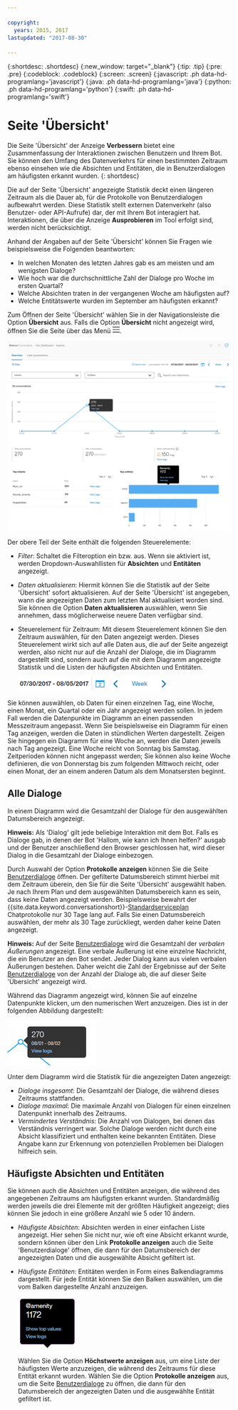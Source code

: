 ```yaml
---

copyright:
  years: 2015, 2017
lastupdated: "2017-08-30"

---
```


{:shortdesc: .shortdesc}
{:new_window: target="_blank"}
{:tip: .tip}
{:pre: .pre}
{:codeblock: .codeblock}
{:screen: .screen}
{:javascript: .ph data-hd-programlang='javascript'}
{:java: .ph data-hd-programlang='java'}
{:python: .ph data-hd-programlang='python'}
{:swift: .ph data-hd-programlang='swift'}

# Seite 'Übersicht'

Die Seite 'Übersicht' der Anzeige **Verbessern** bietet eine Zusammenfassung der Interaktionen zwischen Benutzern und Ihrem Bot. Sie können den Umfang des Datenverkehrs für einen bestimmten Zeitraum ebenso einsehen wie die Absichten und Entitäten, die in Benutzerdialogen am häufigsten erkannt wurden.
{: shortdesc}

Die auf der Seite 'Übersicht' angezeigte Statistik deckt einen längeren Zeitraum als die Dauer ab, für die Protokolle von Benutzerdialogen aufbewahrt werden. Diese Statistik stellt externen Datenverkehr (also Benutzer- oder API-Aufrufe) dar, der mit Ihrem Bot interagiert hat. Interaktionen, die über die Anzeige **Ausprobieren** im Tool erfolgt sind, werden nicht berücksichtigt.

Anhand der Angaben auf der Seite 'Übersicht' können Sie Fragen wie beispielsweise die Folgenden beantworten:

* In welchen Monaten des letzten Jahres gab es am meisten und am wenigsten Dialoge?
* Wie hoch war die durchschnittliche Zahl der Dialoge pro Woche im ersten Quartal?
* Welche Absichten traten in der vergangenen Woche am häufigsten auf?
* Welche Entitätswerte wurden im September am häufigsten erkannt?

Zum Öffnen der Seite 'Übersicht' wählen Sie in der Navigationsleiste die Option **Übersicht** aus. Falls die Option **Übersicht** nicht angezeigt wird, öffnen Sie die Seite über das Menü ![Menü](images/Menu_16.png).

![Seite 'Übersicht'](images/oview.png)

Der obere Teil der Seite enthält die folgenden Steuerelemente:

* *Filter*: Schaltet die Filteroption ein bzw. aus. Wenn sie aktiviert ist, werden Dropdown-Auswahllisten für **Absichten** und **Entitäten** angezeigt.
* *Daten aktualisieren*: Hiermit können Sie die Statistik auf der Seite 'Übersicht' sofort aktualisieren. Auf der Seite 'Übersicht' ist angegeben, wann die angezeigten Daten zum letzten Mal aktualisiert worden sind. Sie können die Option **Daten aktualisieren** auswählen, wenn Sie annehmen, dass möglicherweise neuere Daten verfügbar sind.
* Steuerelement für Zeitraum: Mit diesem Steuerelement können Sie den Zeitraum auswählen, für den Daten angezeigt werden. Dieses Steuerelement wirkt sich auf alle Daten aus, die auf der Seite angezeigt werden, also nicht nur auf die Anzahl der Dialoge, die im Diagramm dargestellt sind, sondern auch auf die mit dem Diagramm angezeigte Statistik und die Listen der häufigsten Absichten und Entitäten.

  ![Steuerelement für Zeitraum](images/oview-time.png)

Sie können auswählen, ob Daten für einen einzelnen Tag, eine Woche, einen Monat, ein Quartal oder ein Jahr angezeigt werden sollen. In jedem Fall werden die Datenpunkte im Diagramm an einen passenden Messzeitraum angepasst. Wenn Sie beispielsweise ein Diagramm für einen Tag anzeigen, werden die Daten in stündlichen Werten dargestellt. Zeigen Sie hingegen ein Diagramm für eine Woche an, werden die Daten jeweils nach Tag angezeigt. Eine Woche reicht von Sonntag bis Samstag. Zeitperioden können nicht angepasst werden; Sie können also keine Woche definieren, die von Donnerstag bis zum folgenden Mittwoch reicht, oder einen Monat, der an einem anderen Datum als dem Monatsersten beginnt.

## Alle Dialoge

In einem Diagramm wird die Gesamtzahl der Dialoge für den ausgewählten Datumsbereich angezeigt.

**Hinweis:** Als 'Dialog' gilt jede beliebige Interaktion mit dem Bot. Falls es Dialoge gab, in denen der Bot 'Hallom, wie kann ich Ihnen helfen?' ausgab und der Benutzer anschließend den Browser geschlossen hat, wird dieser Dialog in die Gesamtzahl der Dialoge einbezogen.

Durch Auswahl der Option **Protokolle anzeigen** können Sie die Seite [Benutzerdialoge](logs_convo.html) öffnen. Der gefilterte Datumsbereich stimmt hierbei mit dem Zeitraum überein, den Sie für die Seite 'Übersicht' ausgewählt haben. Je nach Ihrem Plan und dem ausgewählten Datumsbereich kann es sein, dass keine Daten angezeigt werden. Beispielsweise bewahrt der {{site.data.keyword.conversationshort}}-[Standardserviceplan](logs_convo.html#log-limits) Chatprotokolle nur 30 Tage lang auf. Falls Sie einen Datumsbereich auswählen, der mehr als 30 Tage zurückliegt, werden daher keine Daten angezeigt.

**Hinweis:** Auf der Seite [Benutzerdialoge](logs_convo.html) wird die Gesamtzahl der *verbalen Äußerungen* angezeigt. Eine verbale Äußerung ist eine einzelne Nachricht, die ein Benutzer an den Bot sendet. Jeder Dialog kann aus vielen verbalen Äußerungen bestehen. Daher weicht die Zahl der Ergebnisse auf der Seite [Benutzerdialoge](logs_convo.html) von der Anzahl der Dialoge ab, die auf dieser Seite 'Übersicht' angezeigt wird.

Während das Diagramm angezeigt wird, können Sie auf einzelne Datenpunkte klicken, um den numerischen Wert anzuzeigen. Dies ist in der folgenden Abbildung dargestellt:

![Einzelner Datenpunkt](images/oview-point.png)

Unter dem Diagramm wird die Statistik für die angezeigten Daten angezeigt:

* *Dialoge insgesamt*: Die Gesamtzahl der Dialoge, die während dieses Zeitraums stattfanden.
* *Dialoge maximal*: Die maximale Anzahl von Dialogen für einen einzelnen Datenpunkt innerhalb des Zeitraums.
* *Vermindertes Verständnis*: Die Anzahl von Dialogen, bei denen das Verständnis verringert war. Solche Dialoge werden nicht durch eine Absicht klassifiziert und enthalten keine bekannten Entitäten. Diese Angabe kann zur Erkennung von potenziellen Problemen bei Dialogen hilfreich sein.

## Häufigste Absichten und Entitäten

Sie können auch die Absichten und Entitäten anzeigen, die während des angegebenen Zeitraums am häufigsten erkannt wurden. Standardmäßig werden jeweils die drei Elemente mit der größten Häufigkeit angezeigt; dies können Sie jedoch in eine größere Anzahl wie 5 oder 10 ändern.

* *Häufigste Absichten*: Absichten werden in einer einfachen Liste angezeigt. Hier sehen Sie nicht nur, wie oft eine Absicht erkannt wurde, sondern können über den Link **Protokolle anzeigen** auch die Seite 'Benutzerdialoge' öffnen, die dann für den Datumsbereich der angezeigten Daten und die ausgewählte Absicht gefiltert ist.

* *Häufigste Entitäten*: Entitäten werden in Form eines Balkendiagramms dargestellt. Für jede Entität können Sie den Balken auswählen, um die vom Balken dargestellte Anzahl anzuzeigen.

  ![Kurzinfo für Entitätsdaten](images/oview-entity.png)

  Wählen Sie die Option **Höchstwerte anzeigen** aus, um eine Liste der häufigsten Werte anzuzeigen, die während des Zeitraums für diese Entität erkannt wurden. Wählen Sie die Option **Protokolle anzeigen** aus, um die Seite [Benutzerdialoge](logs_convo.html) zu öffnen, die dann für den Datumsbereich der angezeigten Daten und die ausgewählte Entität gefiltert ist.
